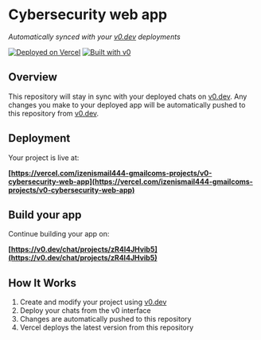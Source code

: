 # Cybersecurity web app

*Automatically synced with your [v0.dev](https://v0.dev) deployments*

[![Deployed on Vercel](https://img.shields.io/badge/Deployed%20on-Vercel-black?style=for-the-badge&logo=vercel)](https://vercel.com/izenismail444-gmailcoms-projects/v0-cybersecurity-web-app)
[![Built with v0](https://img.shields.io/badge/Built%20with-v0.dev-black?style=for-the-badge)](https://v0.dev/chat/projects/zR4l4JHvib5)

## Overview

This repository will stay in sync with your deployed chats on [v0.dev](https://v0.dev).
Any changes you make to your deployed app will be automatically pushed to this repository from [v0.dev](https://v0.dev).

## Deployment

Your project is live at:

**[https://vercel.com/izenismail444-gmailcoms-projects/v0-cybersecurity-web-app](https://vercel.com/izenismail444-gmailcoms-projects/v0-cybersecurity-web-app)**

## Build your app

Continue building your app on:

**[https://v0.dev/chat/projects/zR4l4JHvib5](https://v0.dev/chat/projects/zR4l4JHvib5)**

## How It Works

1. Create and modify your project using [v0.dev](https://v0.dev)
2. Deploy your chats from the v0 interface
3. Changes are automatically pushed to this repository
4. Vercel deploys the latest version from this repository